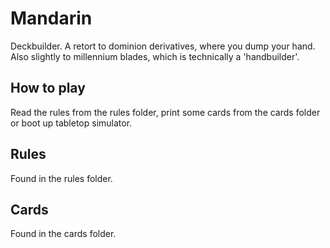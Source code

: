 # Mandarin

Deckbuilder. A retort to dominion derivatives, where you dump your hand. Also slightly to millennium blades, which is technically a 'handbuilder'.

## How to play

Read the rules from the rules folder, print some cards from the cards folder or boot up tabletop simulator.

## Rules

Found in the rules folder.

## Cards

Found in the cards folder.

